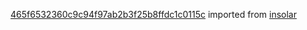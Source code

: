 [465f6532360c9c94f97ab2b3f25b8ffdc1c0115c](https://github.com/insolar/insolar/commit/465f6532360c9c94f97ab2b3f25b8ffdc1c0115c) imported from [insolar](https://github.com/insolar/insolar)
